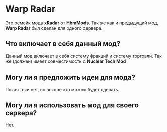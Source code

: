 # Warp Radar
Это ремейк мода **xRadar** от **HbmMods**.
Так же как и предыдущий мод, **Warp Radar** был сделан для одного сервера.
## Что включает в себя данный мод?
Данный мод включает в себя систему фракций и систему торговли.
Так же (должен) имеет совместимость с **Nuclear Tech Mod**
## Могу ли я предложить идеи для мода?
Покач токи нет, но вскоре это можно будет сделать.
## Могу ли я использовать мод для своего сервера?
Нет.
